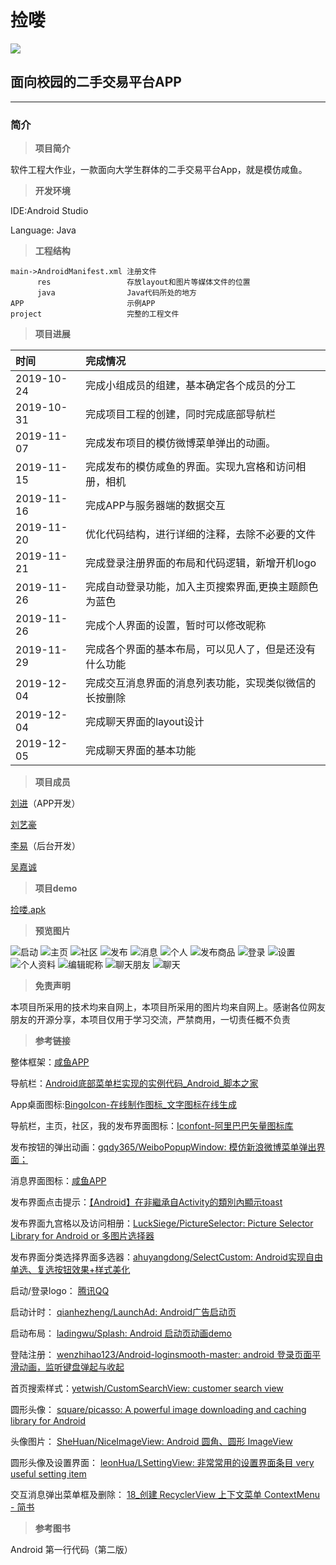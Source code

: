 # 捡喽

![](./image/icon.png)

## 面向校园的二手交易平台APP ##

***


### **简介** ###

> **项目简介**

软件工程大作业，一款面向大学生群体的二手交易平台App，就是模仿咸鱼。

> **开发环境**

IDE:Android Studio

Language: Java

> **工程结构**

    main->AndroidManifest.xml 注册文件
	      res                 存放layout和图片等媒体文件的位置
          java                Java代码所处的地方
	APP                       示例APP
    project                   完整的工程文件

> **项目进展**

| 时间        | 完成情况                                       |
| :----------|:------------------------------------------------|
| 2019-10-24 | 完成小组成员的组建，基本确定各个成员的分工           |
| 2019-10-31 | 完成项目工程的创建，同时完成底部导航栏               |
| 2019-11-07 | 完成发布项目的模仿微博菜单弹出的动画。				   |
| 2019-11-15 | 完成发布的模仿咸鱼的界面。实现九宫格和访问相册，相机   |
| 2019-11-16 | 完成APP与服务器端的数据交互                        |
| 2019-11-20 | 优化代码结构，进行详细的注释，去除不必要的文件        |
| 2019-11-21 | 完成登录注册界面的布局和代码逻辑，新增开机logo       |
| 2019-11-26 | 完成自动登录功能，加入主页搜索界面,更换主题颜色为蓝色 |
| 2019-11-26 | 完成个人界面的设置，暂时可以修改昵称                |
| 2019-11-29 | 完成各个界面的基本布局，可以见人了，但是还没有什么功能 |
| 2019-12-04 | 完成交互消息界面的消息列表功能，实现类似微信的长按删除 |
| 2019-12-04 | 完成聊天界面的layout设计                          |
| 2019-12-05 | 完成聊天界面的基本功能                             |
> **项目成员**

[刘进](https://github.com/1059024691)（APP开发）

[刘艺豪](#)

[李易](#)（后台开发）

[吴嘉诚](#)

> **项目demo**

[捡喽.apk](./APP/捡喽.apk)

> **预览图片**

![启动](./image/start.jpg)
![主页](./image/index.jpg)
![社区](./image/shequ.jpg)
![发布](./image/publish.jpg)
![消息](./image/message.jpg)
![个人](./image/my.jpg)
![发布商品](./image/publish_good.jpg)
![登录](./image/login.jpg)
![设置](./image/setting.png)
![个人资料](./image/setting_person.png)
![编辑昵称](./image/edit_name.jpg)
![聊天朋友](./image/friend.jpg)
![聊天](./image/chat.jpg)
> **免责声明**

本项目所采用的技术均来自网上，本项目所采用的图片均来自网上。感谢各位网友朋友的开源分享，本项目仅用于学习交流，严禁商用，一切责任概不负责

> **参考链接**

整体框架：[咸鱼APP](https://2.taobao.com/)

导航栏：[Android底部菜单栏实现的实例代码_Android_脚本之家](https://www.jb51.net/article/140081.htm)

App桌面图标:[BingoIcon-在线制作图标_文字图标在线生成](https://bingoicon.com/font)

导航栏，主页，社区，我的发布界面图标：[Iconfont-阿里巴巴矢量图标库](https://www.iconfont.cn/collections/detail?spm=a313x.7781069.1998910419.d9df05512&cid=33)

发布按钮的弹出动画：[gqdy365/WeiboPopupWindow: 模仿新浪微博菜单弹出界面；](https://github.com/gqdy365/WeiboPopupWindow)

消息界面图标：[咸鱼APP](https://2.taobao.com/)

发布界面点击提示：[【Android】在非繼承自Activity的類別內顯示toast](https://medium.com/@leowang0308/android-%E5%9C%A8%E9%9D%9E%E7%B9%BC%E6%89%BF%E8%87%AAactivity%E7%9A%84%E9%A1%9E%E5%88%A5%E5%85%A7%E9%A1%AF%E7%A4%BAtoast-457b3a677ced)

发布界面九宫格以及访问相册：[LuckSiege/PictureSelector: Picture Selector Library for Android  or 多图片选择器](https://github.com/LuckSiege/PictureSelector)

发布界面分类选择界面多选器：[ahuyangdong/SelectCustom: Android实现自由单选、复选按钮效果+样式美化](https://github.com/ahuyangdong/SelectCustom)

启动/登录logo： [腾讯QQ](https://im.qq.com/pcqq/)

启动计时： [qianhezheng/LaunchAd: Android广告启动页](https://github.com/qianhezheng/LaunchAd)

启动布局： [ladingwu/Splash: Android 启动页动画demo](https://github.com/ladingwu/Splash)

登陆注册： [wenzhihao123/Android-loginsmooth-master: android 登录页面平滑动画，监听键盘弹起与收起](https://github.com/wenzhihao123/Android-loginsmooth-master)

首页搜索样式：[yetwish/CustomSearchView: customer search view](https://github.com/yetwish/CustomSearchView)

圆形头像： [square/picasso: A powerful image downloading and caching library for Android](https://github.com/square/picasso)

头像图片： [SheHuan/NiceImageView: Android 圆角、圆形 ImageView](https://github.com/SheHuan/NiceImageView)

圆形头像及设置界面： [leonHua/LSettingView: 非常常用的设置界面条目 very useful setting item](https://github.com/leonHua/LSettingView)

交互消息弹出菜单框及删除： [18_创建 RecyclerView 上下文菜单 ContextMenu - 简书](https://www.jianshu.com/p/38f935009c14)

> **参考图书**

Android 第一行代码（第二版）